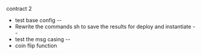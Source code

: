 contract 2

- test base config --
- Rewrite the commands sh to save the results for deploy and instantiate --
- test the msg casing --
- coin flip function
